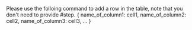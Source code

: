 Please use the folloing command to add a row in the table, note that you don't need to provide #step. 
<add>
    {
        name_of_column1: cell1, 
        name_of_column2: cell2, 
        name_of_column3: cell3, 
        ...
    }
</add>